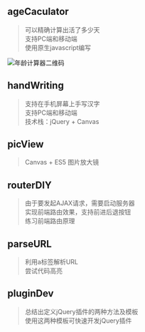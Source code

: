 ## ageCaculator
> 可以精确计算出活了多少天  
> 支持PC端和移动端  
> 使用原生javascript编写 

![年龄计算器二维码](https://raw.githubusercontent.com/jasonBai007/Grocery/master/docs/erwei.png)

## handWriting
> 支持在手机屏幕上手写汉字  
> 支持PC端和移动端  
> 技术栈：jQuery + Canvas

## picView
> Canvas + ES5 图片放大镜

## routerDIY
> 由于要发起AJAX请求，需要启动服务器    
> 实现前端路由效果，支持前进后退按钮  
> 练习前端路由原理

## parseURL
> 利用a标签解析URL    
> 尝试代码高亮  

## pluginDev
> 总结出定义jQuery插件的两种方法及模板    
> 使用这两种模板可快速开发jQuery插件 
